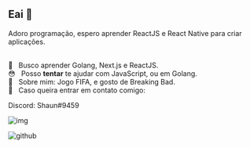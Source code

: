 ##  Eai 👋
Adoro programação, espero aprender ReactJS e React Native para criar aplicações.

 <br/> 📘 &nbsp; Busco aprender Golang, Next.js e ReactJS.
 <br/> 😳 &nbsp; Posso **tentar** te ajudar com JavaScript, ou em Golang.
 <br/> 💬  &nbsp; Sobre mim: Jogo FIFA, e gosto de Breaking Bad.
 <br/> :email: &nbsp; Caso queira entrar em contato comigo:
 
 Discord: Shaun#9459
 
 ![img](https://github-readme-stats.vercel.app/api?username=shaundeveloper&show_icons=true&theme=dark&count_private=true)
 
 ![github](https://img.shields.io/badge/github-shaundeveloper-red "github.com/shaundeveloper")
